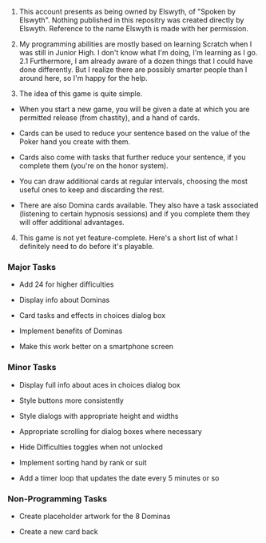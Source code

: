 1.	This account presents as being owned by Elswyth, of "Spoken by Elswyth". Nothing published in this repositry was created directly by Elswyth. Reference to the name Elswyth is made with her permission.

2.	My programming abilities are mostly based on learning Scratch when I was still in Junior High. I don't know what I'm doing, I'm learning as I go.
2.1	Furthermore, I am already aware of a dozen things that I could have done differently. But I realize there are possibly smarter people than I around here, so I'm happy for the help.

3.	The idea of this game is quite simple.
	
  *	When you start a new game, you will be given a date at which you are permitted release (from chastity), and a hand of cards.

  *	Cards can be used to reduce your sentence based on the value of the Poker hand you create with them.

  *	Cards also come with tasks that further reduce your sentence, if you complete them (you're on the honor system).

  *	You can draw additional cards at regular intervals, choosing the most useful ones to keep and discarding the rest.

  *	There are also Domina cards available. They also have a task associated (listening to certain hypnosis sessions) and if you complete them they will offer additional advantages.

4.	This game is not yet feature-complete. Here's a short list of what I definitely need to do before it's playable.

###	Major Tasks
	
* Add 24 for higher difficulties
	
* Display info about Dominas
	
* Card tasks and effects in choices dialog box
	
* Implement benefits of Dominas
	
* Make this work better on a smartphone screen

###	Minor Tasks

* Display full info about aces in choices dialog box

* Style buttons more consistently

* Style dialogs with appropriate height and widths

* Appropriate scrolling for dialog boxes where necessary

* Hide Difficulties toggles when not unlocked

* Implement sorting hand by rank or suit

* Add a timer loop that updates the date every 5 minutes or so

###	Non-Programming Tasks

* Create placeholder artwork for the 8 Dominas

* Create a new card back
